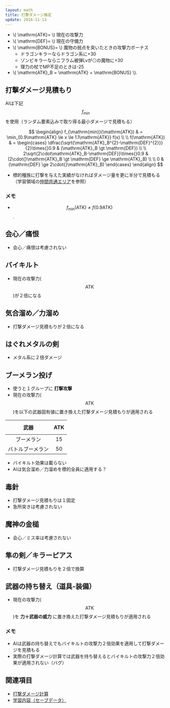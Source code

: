 ```yaml
---
layout: math
title: 打撃ダメージ推定
update: 2016-11-13
---
```


* \\( \mathrm{ATK}= \\) 現在の攻撃力
* \\( \mathrm{DEF}= \\) 現在の守備力
* \\( \mathrm{BONUS}= \\) 魔物の弱点を突いたときの攻撃力ボーナス
	* ドラゴンキラーならドラゴン系に+30
	* ゾンビキラーならニフラム被弾Lvが◎の魔物に+30
	* 理力の杖でMP不足のときは-25
* \\( \mathrm{ATK}_B = \mathrm{ATK} + \mathrm{BONUS} \\).


## 打撃ダメージ見積もり

AIは下記 $$f_{\mathrm{min}}$$ を使用（ランダム要素込みで取り得る最小ダメージで見積もる）

$$
	\begin{align}
	f_{\mathrm{min}}(\mathrm{ATK}) & = \min_{0.9\mathrm{ATK} \le x \le 1.1\mathrm{ATK}} f(x) \\ \\
	f(\mathrm{ATK}) & = \begin{cases}
		\dfrac{\sqrt{\mathrm{ATK}_B^{2}-\mathrm{DEF}^{2}}}{2}\times{}0.9	&	(\mathrm{ATK}_B \gt \mathrm{DEF}) \\ \\
		2\sqrt{2\cdot\mathrm{ATK}_B-\mathrm{DEF}}\times{}0.9				&	(2\cdot{}\mathrm{ATK}_B \gt \mathrm{DEF} \ge \mathrm{ATK}_B) \\ \\
		0																	&	(\mathrm{DEF} \ge 2\cdot{}\mathrm{ATK}_B)
	\end{cases}
	\end{align}
$$

* 標的種族に打撃を与えた実績がなければダメージ量を更に半分で見積もる（学習領域の[仲間共通エリア](ai_save)を参照）

### メモ

* $$f_{\mathrm{min}}(\mathrm{ATK}) \neq f(0.9\mathrm{ATK})$$.


## 会心／痛恨

* 会心／痛恨は考慮されない


## バイキルト

* 現在の攻撃力($$\mathrm{ATK}$$)が２倍になる


## 気合溜め／力溜め

* 打撃ダメージ見積もりが２倍になる


## はぐれメタルの剣

* メタル系に２倍ダメージ


## ブーメラン投げ

* 使うと１グループに __打撃攻撃__
* 現在の攻撃力($$\mathrm{ATK}$$)を以下の武器固有値に置き換えた打撃ダメージ見積もりが適用される

| 武器             | $$\mathrm{ATK}$$ |
|:----------------:|:---:|
| ブーメラン       |  15 |
| バトルブーメラン |  50 |

* バイキルト効果は載らない
* AIは気合溜め／力溜めを標的全員に適用する？


## 毒針

* 打撃ダメージ見積もりは１固定
* 急所突きは考慮されない


## 魔神の金槌

* 会心／ミス率は考慮されない


## 隼の剣／キラーピアス

* 打撃ダメージ見積もりを２倍で換算


## 武器の持ち替え（道具-装備）

* 現在の攻撃力($$\mathrm{ATK}$$)を __力＋武器の威力__ に置き換えた打撃ダメージ見積もりが適用される

### メモ

* AIは武器の持ち替えでもバイキルトの攻撃力２倍効果を適用して打撃ダメージを見積もる
* 実際の打撃ダメージ計算では武器を持ち替えるとバイキルトの攻撃力２倍効果が適用されない（バグ）


## 関連項目

* [打撃ダメージ計算](damage)
* [学習内容（セーブデータ）](ai_save)
